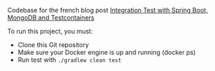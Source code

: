 Codebase for the french blog post [Integration Test with Spring Boot, MongoDB and Testcontainers](https://aircodr.com/test-dintegration-avec-spring-boot-mongodb-et-testcontainer/)

To run this project, you must:
- Clone this Git repository
- Make sure your Docker engine is up and running (docker ps)
- Run test with `./gradlew clean test`
